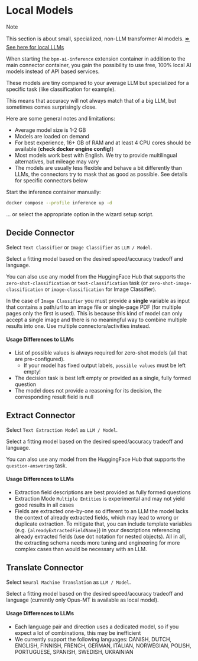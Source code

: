 # Local Models
> [!NOTE]
> This section is about small, specialized, non-LLM transformer AI models.
> [⏩ See here for local LLMs](local-llms.md)

When starting the `bpm-ai-inference` extension container in addition to the main connector container, you gain the possibility to use free, 100% local AI models instead of API based services.

These models are tiny compared to your average LLM but specialized for a specific task (like classification for example).

This means that accuracy will not always match that of a big LLM, but sometimes comes surprisingly close.

Here are some general notes and limitations:
* Average model size is 1-2 GB
* Models are loaded on demand
* For best experience, 16+ GB of RAM and at least 4 CPU cores should be available (**check docker engine config!**)
* Most models work best with English. We try to provide multilingual alternatives, but mileage may vary
* The models are usually less flexible and behave a bit differently than LLMs, the connectors try to mask that as good as possible. See details for specific connectors below

Start the inference container manually:
```bash 
docker compose --profile inference up -d
```

... or select the appropriate option in the wizard setup script.

## Decide Connector

Select `Text Classifier` or `Image Classifier` as `LLM / Model`.

Select a fitting model based on the desired speed/accuracy tradeoff and language.

You can also use any model from the HuggingFace Hub that supports the `zero-shot-classification` or `text-classification` task (or `zero-shot-image-classification` or `image-classification` for Image Classifier).

In the case of `Image Classifier` you must provide a **single** variable as input that contains a path/url to an image file or single-page PDF (for multiple pages only the first is used). 
This is because this kind of model can only accept a single image and there is no meaningful way to combine multiple results into one. Use multiple connectors/activities instead.

#### Usage Differences to LLMs
* List of possible values is always required for zero-shot models (all that are pre-configured). 
  * If your model has fixed output labels, `possible values` must be left empty!
* The decision task is best left empty or provided as a single, fully formed question
* The model does not provide a reasoning for its decision, the corresponding result field is null

## Extract Connector

Select `Text Extraction Model` as `LLM / Model`.

Select a fitting model based on the desired speed/accuracy tradeoff and language.

You can also use any model from the HuggingFace Hub that supports the `question-answering` task.

#### Usage Differences to LLMs
* Extraction field descriptions are best provided as fully formed questions
* Extraction Mode `Multiple Entities` is experimental and may not yield good results in all cases
* Fields are extracted one-by-one so different to an LLM the model lacks the context of already extracted fields, which may lead to wrong or duplicate extraction. To mitigate that, you can include template variables (e.g. `{alreadyExtractedFieldName}`) in your descriptions referencing already extracted fields (use dot notation for nested objects). All in all, the extracting schema needs more tuning and engineering for more complex cases than would be necessary with an LLM.

## Translate Connector

Select `Neural Machine Translation` as `LLM / Model`.

Select a fitting model based on the desired speed/accuracy tradeoff and language (currently only Opus-MT is available as local model).

#### Usage Differences to LLMs
* Each language pair and direction uses a dedicated model, so if you expect a lot of combinations, this may be inefficient
* We currently support the following languages: DANISH, DUTCH, ENGLISH, FINNISH, FRENCH, GERMAN, ITALIAN, NORWEGIAN, POLISH, PORTUGUESE, SPANISH, SWEDISH, UKRAINIAN